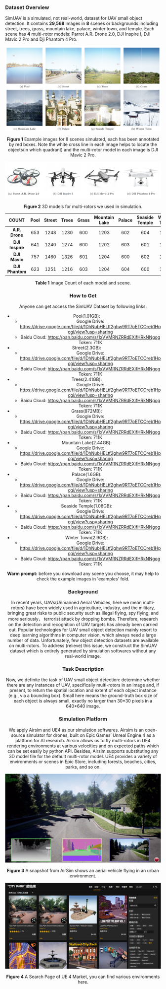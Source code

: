 ### Dataset Overview
SimUAV is a simulated, not real-world, dataset for UAV small object detection. It contains **29,568** images in **8** scenes or backgrounds including street, trees, grass, mountain lake, palace, winter town, and temple. Each scene has **4** multi-rotor models: Parrot A.R. Drone 2.0, DJI Inspire I, DJI Mavic 2 Pro and Dji Phantom 4 Pro. 

![Figure 1](./imgs/8scenes.png)

<center><b>Figure 1</b> Example images for 8 scenes simulated, each has been annotated by red boxes. Note the white cross line in each image helps to locate the objects(in which quadrant) and the multi-rotor model in each image is DJI Mavic 2 Pro.</center>

![Figure 2](imgs\4models.png)

<center><b>Figure 2</b> 3D models for multi-rotors we used in simulation.</center>



|      COUNT      | Pool | Street | Trees | Grass | Mountain Lake | Palace | Seaside Temple | Winter Town |
| :-------------: | :--: | :----: | :---: | :---: | :-----------: | :----: | :------------: | :---------: |
| **A.R. Drone**  | 653  |  1248  | 1230  |  600  |     1203      |  602   |      604       |    1201     |
| **DJI Inspire** | 641  |  1240  | 1274  |  600  |     1202      |  603   |      601       |    1206     |
|  **DJI Mavic**  | 757  |  1460  | 1326  |  601  |     1204      |  600   |      602       |    1205     |
| **DJI Phantom** | 623  |  1251  | 1216  |  603  |     1204      |  604   |      600       |    1204     |

<center><b>Table 1</b> Image Count of each model and scene.

### How to Get

Anyone can get access the SimUAV Dataset by following links:

- Pool(1.01GB): 
  - Google Drive: https://drive.google.com/file/d/1DhNubHELtf2ghw9RT7oETCOreb1Hpcgi/view?usp=sharing
  - Baidu Cloud: https://pan.baidu.com/s/1xVVMRNZRRdEXifHRkNNgog  Token: 711K
- Street(2.3GB): 
  - Google Drive: https://drive.google.com/file/d/1DhNubHELtf2ghw9RT7oETCOreb1Hpcgi/view?usp=sharing
  - Baidu Cloud: https://pan.baidu.com/s/1xVVMRNZRRdEXifHRkNNgog  Token: 711K
- Trees(2.41GB): 
  - Google Drive: https://drive.google.com/file/d/1DhNubHELtf2ghw9RT7oETCOreb1Hpcgi/view?usp=sharing
  - Baidu Cloud: https://pan.baidu.com/s/1xVVMRNZRRdEXifHRkNNgog  Token: 711K
- Grass(872MB): 
  - Google Drive: https://drive.google.com/file/d/1DhNubHELtf2ghw9RT7oETCOreb1Hpcgi/view?usp=sharing
  - Baidu Cloud: https://pan.baidu.com/s/1xVVMRNZRRdEXifHRkNNgog  Token: 711K
- Mountain Lake(2.44GB): 
  - Google Drive: https://drive.google.com/file/d/1DhNubHELtf2ghw9RT7oETCOreb1Hpcgi/view?usp=sharing
  - Baidu Cloud: https://pan.baidu.com/s/1xVVMRNZRRdEXifHRkNNgog  Token: 711K
- Palace(1.6GB): 
  - Google Drive: https://drive.google.com/file/d/1DhNubHELtf2ghw9RT7oETCOreb1Hpcgi/view?usp=sharing
  - Baidu Cloud: https://pan.baidu.com/s/1xVVMRNZRRdEXifHRkNNgog  Token: 711K
- Seaside Temple(1.08GB): 
  - Google Drive: https://drive.google.com/file/d/1DhNubHELtf2ghw9RT7oETCOreb1Hpcgi/view?usp=sharing
  - Baidu Cloud: https://pan.baidu.com/s/1xVVMRNZRRdEXifHRkNNgog  Token: 711K
- Winter Town(2.9GB): 
  - Google Drive: https://drive.google.com/file/d/1DhNubHELtf2ghw9RT7oETCOreb1Hpcgi/view?usp=sharing
  - Baidu Cloud: https://pan.baidu.com/s/1xVVMRNZRRdEXifHRkNNgog  Token: 711K

**Warm prompt:** before you download any scene you choose, it may help to check the example images in 'examples' fold.


### Background

In recent years, UAVs(Unmanned Aerial Vehicles, here we mean multi-rotors) have been widely used in agriculture, industry, and the military, bringing great risks to public security such as illegal flying, spy flying, and more seriously， terrorist attack by dropping bombs. Therefore, research on the detection and recognition of UAV targets has already been carried out. Popular technologies for UAV small object detection mainly resort to deep learning algorithms in computer vision, which always need a large number of data. Unfortunately, few object detection datasets are available on multi-rotors. To address (relieve) this issue, we construct the SimUAV dataset which is entirely generated by simulation softwares without any real-world image.

### Task Description
Now, we definite the task of UAV small object detection: determine whether there are any instances of UAV, specifically multi-rotors in an image and, if present, to return the spatial location and extent of each object instance (e.g., via a bounding box). Small here means the ground-truth box size of each object is always small, exactly no larger than 30\*30 pixels in a 640\*640 image. 

### Simulation Platform
We apply Airsim and UE4 as our simulation softwares. Airsim is an open-source simulator for drones, built on Epic Games’ Unreal Engine 4 as a platform for AI research. Airsim allows us to fly multi-rotors in UE4 rendering environments at various velocities and on expected paths which can be set easily by python API. Besides, Airsim supports substituting any 3D model file for the default multi-rotor model. UE4 provides a variety of environments or scenes in Epic Store, including forests, beaches, cities, parks, and so on.

![Figure 3](imgs\airsim.png)

<center><b>Figure 3</b> A snapshot from AirSim shows an aerial vehicle flying in an urban environment.</center>

![Figure 4](imgs\ue_market.png)

<center><b>Figure 4</b> A Search Page of UE 4 Market, you can find various environments here.</center>

